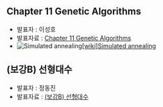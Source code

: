 ## Chapter 11 Genetic Algorithms
- 발표자 : 이성호
- 발표자료 : [Chapter 11 Genetic Algorithms](http://nbviewer.ipython.org/github/biopy/biopy.github.io/blob/master/notebook/Part3/Week4/bio10/optimizationTechnique.ipynb)
- ![Simulated annealing](http://upload.wikimedia.org/wikipedia/commons/d/d5/Hill_Climbing_with_Simulated_Annealing.gif)[[wiki]Simulated annealing](http://en.wikipedia.org/wiki/Simulated_annealing)
##  (보강B) 선형대수
- 발표자 : 정동진
- 발표자료 : [(보강B) 선형대수](http://nbviewer.ipython.org/github/biopy/biopy.github.io/blob/master/notebook/Part3/Week4/spB_LinearAlgebra/linear.ipynb)
